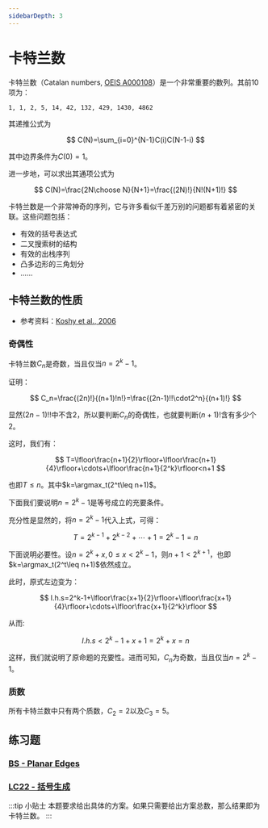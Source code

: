 ```yaml
---
sidebarDepth: 3
---
```


# 卡特兰数

卡特兰数（Catalan numbers, [OEIS A000108](https://oeis.org/A000108)）是一个非常重要的数列。其前10项为：

```
1, 1, 2, 5, 14, 42, 132, 429, 1430, 4862
```

其递推公式为

$$
C(N)=\sum_{i=0}^{N-1}C(i)C(N-1-i)
$$

其中边界条件为$C(0)=1$。

进一步地，可以求出其通项公式为

$$
C(N)=\frac{2N\choose N}{N+1}=\frac{(2N)!}{N!(N+1)!}
$$

卡特兰数是一个非常神奇的序列，它与许多看似千差万别的问题都有着紧密的关联。这些问题包括：

- 有效的括号表达式
- 二叉搜索树的结构
- 有效的出栈序列
- 凸多边形的三角划分
- ……

## 卡特兰数的性质

- 参考资料：[Koshy et al., 2006](https://www.maa.org/sites/default/files/Koshy-CMJ-2006.pdf)

### 奇偶性

卡特兰数$C_n$是奇数，当且仅当$n=2^k-1$。

证明：

$$
C_n=\frac{(2n)!}{(n+1)!n!}=\frac{(2n-1)!!\cdot2^n}{(n+1)!}
$$

显然$(2n-1)!!$中不含$2$，所以要判断$C_n$的奇偶性，也就要判断$(n+1)!$含有多少个$2$。

这时，我们有：

$$
T=\lfloor\frac{n+1}{2}\rfloor+\lfloor\frac{n+1}{4}\rfloor+\cdots+\lfloor\frac{n+1}{2^k}\rfloor<n+1
$$

也即$T\leq n$。其中$k=\argmax_t(2^t\leq n+1)$。

下面我们要说明$n=2^k-1$是等号成立的充要条件。

充分性是显然的，将$n=2^k-1$代入上式，可得：

$$
T=2^{k-1}+2^{k-2}+\cdots+1=2^k-1=n
$$

下面说明必要性。设$n=2^k+x,0\leq x<2^k-1$，则$n+1<2^{k+1}$，也即$k=\argmax_t(2^t\leq n+1)$依然成立。

此时，原式左边变为：

$$
l.h.s=2^k-1+\lfloor\frac{x+1}{2}\rfloor+\lfloor\frac{x+1}{4}\rfloor+\cdots+\lfloor\frac{x+1}{2^k}\rfloor
$$

从而:

$$
l.h.s<2^k-1+x+1=2^k+x=n
$$

这样，我们就说明了原命题的充要性。进而可知，$C_n$为奇数，当且仅当$n=2^k-1$。

### 质数

所有卡特兰数中只有两个质数，$C_2=2$以及$C_3=5$。

## 练习题

### [BS - Planar Edges](https://binarysearch.com/problems/Planar-Edges)

### [LC22 - 括号生成](https://leetcode.cn/problems/generate-parentheses/)

:::tip 小贴士
本题要求给出具体的方案。如果只需要给出方案总数，那么结果即为卡特兰数。
:::

<Utterances />
